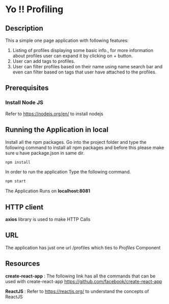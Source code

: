 # Yo !! Profiling

## Description

This a simple one page application with following features:
1. Listing of profiles displaying some basic info., for more information about profiles user can expand it by clicking on + button.
2. User can add tags to profiles.
3. User can filter profiles based on their name using name search bar and even can filter based on tags that user have attached to the profiles.

## Prerequisites

### Install Node JS
Refer to https://nodejs.org/en/ to install nodejs

## Running the Application in local

Install all the npm packages. Go into the project folder and type the following command to install all npm packages and before this please make sure u have package.json in same dir.

```bash
npm install
```

In order to run the application Type the following command.

```bash
npm start
```

The Application Runs on **localhost:8081**


## HTTP client

**axios** library is used to make HTTP Calls

## URL

The application has just one url /profiles which ties to *Profiles* Component

## Resources

**create-react-app** : The following link has all the commands that can be used with create-react-app
https://github.com/facebook/create-react-app

**ReactJS** : Refer to https://reactjs.org/ to understand the concepts of ReactJS
